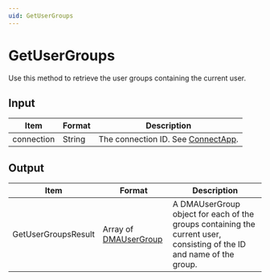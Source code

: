 ```yaml
---
uid: GetUserGroups
---
```


# GetUserGroups

Use this method to retrieve the user groups containing the current user.

## Input

| Item       | Format | Description                                           |
|------------|--------|-------------------------------------------------------|
| connection | String | The connection ID. See [ConnectApp](xref:ConnectApp). |

## Output

| Item | Format | Description |
|--|--|--|
| GetUserGroupsResult | Array of [DMAUserGroup](xref:DMAUserGroup) | A DMAUserGroup object for each of the groups containing the current user, consisting of the ID and name of the group. |
